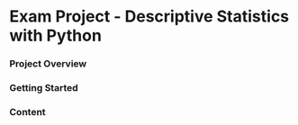 # Exam Project - Descriptive Statistics with Python

### Project Overview

### Getting Started

### Content
